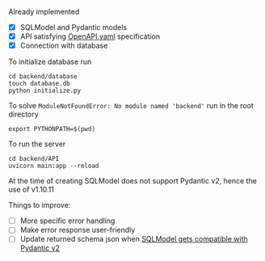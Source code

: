 Already implemented
- [x] SQLModel and Pydantic models
- [x] API satisfying [OpenAPI.yaml](../OpenAPI.yaml) specification
- [x] Connection with database

To initialize database run
```
cd backend/database
touch database.db
python initialize.py
```
To solve `ModuleNotFoundError: No module named 'backend'` run in the root directory
```
export PYTHONPATH=$(pwd)
```

To run the server
```
cd backend/API
uvicorn main:app --reload
```


At the time of creating SQLModel does not support Pydantic v2, hence the use of v1.10.11

Things to improve:
- [ ] More specific error handling
- [ ] Make error response user-friendly
- [ ] Update returned schema json when [SQLModel gets compatible with Pydantic v2](https://github.com/tiangolo/fastapi/discussions/9709#discussioncomment-6387149)
